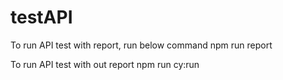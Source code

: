 # testAPI
To run API test with report, run below command
npm run report

To run API test with out report
npm run cy:run
